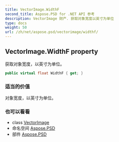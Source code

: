 ```yaml
---
title: VectorImage.WidthF
second_title: Aspose.PSD for .NET API 参考
description: VectorImage 财产. 获取对象宽度以英寸为单位
type: docs
weight: 50
url: /zh/net/aspose.psd/vectorimage/widthf/
---
```

## VectorImage.WidthF property

获取对象宽度，以英寸为单位。

```csharp
public virtual float WidthF { get; }
```

### 适当的价值

对象宽度，以英寸为单位。

### 也可以看看

* class [VectorImage](../)
* 命名空间 [Aspose.PSD](../../vectorimage/)
* 部件 [Aspose.PSD](../../../)


